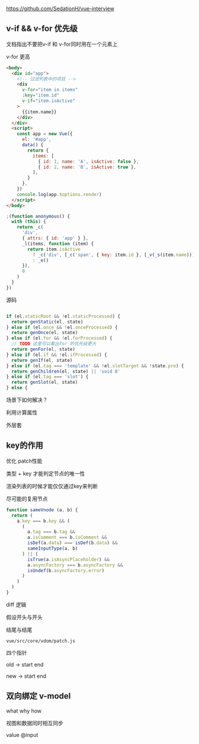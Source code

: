 https://github.com/SedationH/vue-interview



## v-if && v-for 优先级

文档指出不要把v-if 和 v-for同时用在一个元素上

v-for 更高

```html
<body>
  <div id="app">
    <!-- 过滤列表中的项目 -->
    <div
      v-for="item in items"
      :key="item.id"
      v-if="item.isActive"
    >
      {{item.name}}
    </div>
  </div>
  <script>
    const app = new Vue({
      el: '#app',
      data() {
        return {
          items: [
            { id: 1, name: 'A', isActive: false },
            { id: 2, name: 'B', isActive: true },
          ],
        }
      },
    })
    console.log(app.$options.render)
  </script>
</body>
```



```js
;(function anonymous() {
  with (this) {
    return _c(
      'div',
      { attrs: { id: 'app' } },
      _l(items, function (item) {
        return item.isActive
          ? _c('div', [_c('span', { key: item.id }, [_v(_s(item.name))])])
          : _e()
      }),
      0
    )
  }
})

```



源码

```js

if (el.staticRoot && !el.staticProcessed) {
  return genStatic(el, state)
} else if (el.once && !el.onceProcessed) {
  return genOnce(el, state)
} else if (el.for && !el.forProcessed) {
  // TODO 这里可以看出for 的优先级更大
  return genFor(el, state)
} else if (el.if && !el.ifProcessed) {
  return genIf(el, state)
} else if (el.tag === 'template' && !el.slotTarget && !state.pre) {
  return genChildren(el, state) || 'void 0'
} else if (el.tag === 'slot') {
  return genSlot(el, state)
} else {
```



场景下如何解决？

利用计算属性

外层套



## key的作用

优化 patch性能



类型 + key 才能判定节点的唯一性

渲染列表的时候才能仅仅通过key来判断

尽可能的复用节点

```js
function sameVnode (a, b) {
  return (
    a.key === b.key && (
      (
        a.tag === b.tag &&
        a.isComment === b.isComment &&
        isDef(a.data) === isDef(b.data) &&
        sameInputType(a, b)
      ) || (
        isTrue(a.isAsyncPlaceholder) &&
        a.asyncFactory === b.asyncFactory &&
        isUndef(b.asyncFactory.error)
      )
    )
  )
}
```



diff 逻辑

假设开头与开头

结尾与结尾

`vue/src/core/vdom/patch.js`

四个指针 

old -> start end

new -> start end



## 双向绑定 v-model

what why how 

视图和数据同时相互同步

value @input


